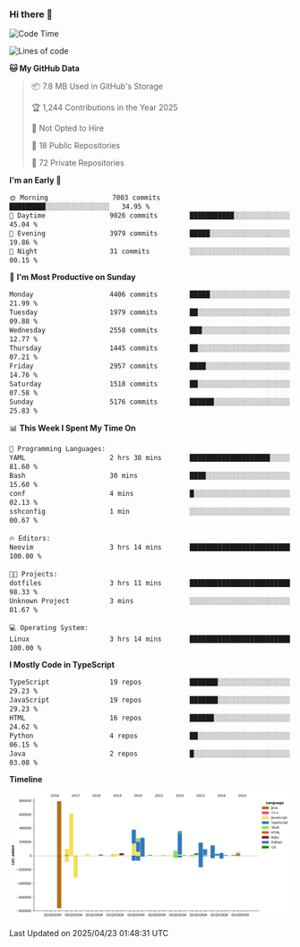 ### Hi there 👋

<!--
**Clumsy-Coder/Clumsy-Coder** is a ✨ _special_ ✨ repository because its `README.md` (this file) appears on your GitHub profile.

Here are some ideas to get you started:

- 🔭 I’m currently working on ...
- 🌱 I’m currently learning ...
- 👯 I’m looking to collaborate on ...
- 🤔 I’m looking for help with ...
- 💬 Ask me about ...
- 📫 How to reach me: ...
- 😄 Pronouns: ...
- ⚡ Fun fact: ...
-->

<!-- anmol098/waka-readme-stats -->
<!--START_SECTION:waka-->
![Code Time](http://img.shields.io/badge/Code%20Time-1%2C246%20hrs%2053%20mins-blue)

![Lines of code](https://img.shields.io/badge/From%20Hello%20World%20I%27ve%20Written-3.5%20million%20lines%20of%20code-blue)

**🐱 My GitHub Data** 

> 📦 7.8 MB Used in GitHub's Storage 
 > 
> 🏆 1,244 Contributions in the Year 2025
 > 
> 🚫 Not Opted to Hire
 > 
> 📜 18 Public Repositories 
 > 
> 🔑 72 Private Repositories 
 > 
**I'm an Early 🐤** 

```text
🌞 Morning                7003 commits        █████████░░░░░░░░░░░░░░░░   34.95 % 
🌆 Daytime                9026 commits        ███████████░░░░░░░░░░░░░░   45.04 % 
🌃 Evening                3979 commits        █████░░░░░░░░░░░░░░░░░░░░   19.86 % 
🌙 Night                  31 commits          ░░░░░░░░░░░░░░░░░░░░░░░░░   00.15 % 
```
📅 **I'm Most Productive on Sunday** 

```text
Monday                   4406 commits        █████░░░░░░░░░░░░░░░░░░░░   21.99 % 
Tuesday                  1979 commits        ██░░░░░░░░░░░░░░░░░░░░░░░   09.88 % 
Wednesday                2558 commits        ███░░░░░░░░░░░░░░░░░░░░░░   12.77 % 
Thursday                 1445 commits        ██░░░░░░░░░░░░░░░░░░░░░░░   07.21 % 
Friday                   2957 commits        ████░░░░░░░░░░░░░░░░░░░░░   14.76 % 
Saturday                 1518 commits        ██░░░░░░░░░░░░░░░░░░░░░░░   07.58 % 
Sunday                   5176 commits        ██████░░░░░░░░░░░░░░░░░░░   25.83 % 
```


📊 **This Week I Spent My Time On** 

```text
💬 Programming Languages: 
YAML                     2 hrs 38 mins       ████████████████████░░░░░   81.60 % 
Bash                     30 mins             ████░░░░░░░░░░░░░░░░░░░░░   15.60 % 
conf                     4 mins              █░░░░░░░░░░░░░░░░░░░░░░░░   02.13 % 
sshconfig                1 min               ░░░░░░░░░░░░░░░░░░░░░░░░░   00.67 % 

🔥 Editors: 
Neovim                   3 hrs 14 mins       █████████████████████████   100.00 % 

🐱‍💻 Projects: 
dotfiles                 3 hrs 11 mins       █████████████████████████   98.33 % 
Unknown Project          3 mins              ░░░░░░░░░░░░░░░░░░░░░░░░░   01.67 % 

💻 Operating System: 
Linux                    3 hrs 14 mins       █████████████████████████   100.00 % 
```

**I Mostly Code in TypeScript** 

```text
TypeScript               19 repos            ███████░░░░░░░░░░░░░░░░░░   29.23 % 
JavaScript               19 repos            ███████░░░░░░░░░░░░░░░░░░   29.23 % 
HTML                     16 repos            ██████░░░░░░░░░░░░░░░░░░░   24.62 % 
Python                   4 repos             ██░░░░░░░░░░░░░░░░░░░░░░░   06.15 % 
Java                     2 repos             █░░░░░░░░░░░░░░░░░░░░░░░░   03.08 % 
```



**Timeline**

![Lines of Code chart](https://raw.githubusercontent.com/Clumsy-Coder/Clumsy-Coder/main/assets/bar_graph.png)


 Last Updated on 2025/04/23 01:48:31 UTC
<!--END_SECTION:waka-->
